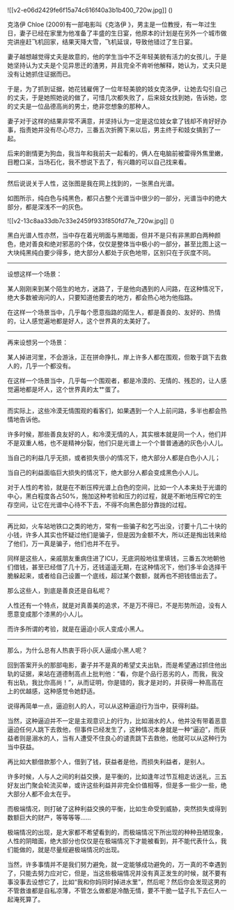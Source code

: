 



![[v2-e06d2429fe6f15a74c616f40a3b1b400_720w.jpg]]
()

克洛伊 Chloe (2009)有一部电影叫《克洛伊 》，男主是一位教授，有一年过生日，妻子已经在家里为他准备了丰盛的生日宴，他原本的计划是在另外一个城市做完讲座赶飞机回家，结果天降大雪，飞机延误，导致他错过了生日宴。

妻子越想越觉得丈夫是故意的，他的学生当中不乏年轻美貌有活力的女孩儿，于是她坚持认为丈夫是个见异思迁的渣男，并且完全不肯听他解释，她认为，丈夫只是没有让她抓住证据而已。

于是，为了抓到证据，她花钱雇佣了一位年轻美貌的妓女克洛伊，让她去勾引自己的丈夫，于是她照她说的做了，可惜几次都失败了，后来妓女找到她，告诉她，您的丈夫是一位品德高尚的男士，绝非您想象的那种人。

妻子对于这样的结果非常不满意，并坚持认为一定是这位妓女拿了钱却不肯好好办事，指责她并没有尽心尽力，三番五次折腾下来以后，男主终于和妓女搞到了一起。

后来的剧情更为狗血，我当年和我前夫一起看的，俩人在电脑前被雷得外焦里嫩，目瞪口呆，当场石化，我不想说下去了，有兴趣的可以自己找来看。



---

然后说说关于人性，这张图是我在网上找到的，一张黑白光谱。

如图所示，纯白色与纯黑色，都只占整个光谱当中很少的一部分，光谱当中的绝大部分，都是深浅不一的灰色。

![[v2-13c8aa33db7c33e2459f933f850fd77e_720w.jpg]]
()

黑白光谱人性亦然，当中存在着光明面与黑暗面，但并不是只有非黑即白两种颜色，绝对善良和绝对邪恶的个体，仅仅是整体当中极小的一部分，甚至比图上这一大块纯黑纯白要少得多，绝大部分人都处于灰色地带，区别只在于灰度不同。



---

设想这样一个场景：

某人刚刚来到某个陌生的地方，迷路了，于是他向遇到的人问路，在这种情况下，绝大多数被询问的人，只要知道他要去的地方，都会热心地为他指路。

在这样一个场景当中，几乎每个愿意指路的陌生人，都是善良的、友好的、热情的，让人感觉遍地都是好人，这个世界真的太美好了。



---

再来设想另一个场景：

某人掉进河里，不会游泳，正在拼命挣扎，岸上许多人都在围观，但敢于跳下去救人的，几乎一个都没有。

在这样一个场景当中，几乎每一个围观者，都是冷漠的、无情的、残忍的，让人感觉遍地都是坏人，这个世界真的太艹蛋了。



---

而实际上，这些冷漠无情围观的看客们，如果遇到一个人上前问路，多半也都会热情地告诉他。

许多时候，那些善良友好的人，和冷漠无情的人，其实根本就是同一个人，他们并不是双重人格，也不是精神分裂，他们只是光谱上一个个普普通通的灰色小人儿。

当自己的利益几乎无损，或者损失很小的情况下，绝大部分人都是白色小人儿；

当自己的利益面临巨大损失的情况下，绝大部分人都会变成黑色小人儿。

对于人性的考验，就是在不断压榨光谱上白色的空间，比如一个人本来处于光谱的中心，黑白程度各占50%，施加这种考验和压力的过程，就是不断地压榨它的生存空间，让它在光谱中心待不下去，不得不向黑色部分靠拢的过程。



---

再比如，火车站地铁口之类的地方，常有一些骗子和乞丐出没，讨要十几二十块的小钱，许多人其实也怀疑过他们是骗子，但是因为金额不大，所以还是掏出钱来给了他们，万一真是骗子，他们也并不在乎。

同样是这些人，亲戚朋友重病住进了ICU，无底洞般地往里填钱，三番五次地朝他们借钱，甚至已经借了几十万，还钱遥遥无期，在这种情况下，他们多半会选择干脆躲起来，或者给自己设置一个底线，超过某个数额，就再也不把钱借出去了。

那么这些人，到底是善良还是自私呢？

人性还有一个特点，就是对真善美的追求，不是万不得已，不是形势所迫，没有人愿意变成那个漆黑的小人儿。

而许多所谓的考验，就是在逼迫小灰人变成小黑人。



---

那么，为什么总有人热衷于将小灰人逼成小黑人呢？

回到答案开头的那部电影，妻子并不是真的希望丈夫出轨，而是希望通过抓住他出轨的证据，来站在道德制高点上批判他：“看，你是个品行恶劣的人，而我，我没有出轨，我比你高尚！”，从而证明，你是错的，我才是对的，并获得一种高高在上的优越感，这种感觉令她舒适。

说得再简单一点，逼迫别人的人，可以从这种逼迫行为当中，获得利益。

当然，这种逼迫并不一定是主观意识上的行为，比如溺水的人，他并没有带着恶意逼迫任何人跳下去救他，但事件已经发生了，这种情况本身就是一种“逼迫”，而获益者则是溺水的人，当有人遭受不住良心的谴责跳下去救他，他就可以从这种行为当中获益。

再比如大额借款那个人，借到了钱，获益者是他，而损失利益者，是别人。

许多时候，人与人之间的利益交换，是平衡的，比如逢年过节互相走访送礼，三五好友出门聚会轮流买单，或许这些利益并非完全价值相等，但是多一些少一些，绝大部分人都不会太在乎。

而极端情况，则打破了这种利益交换的平衡，比如生命受到威胁，突然损失或得到数额巨大的财产，等等等等……

极端情况的出现，是大家都不希望看到的，而极端情况下所出现的种种丑陋现象，人性的阴暗面，绝大部分也仅仅是在极端情况下才能被看到，并不能代表什么，我们能做的，就是尽量规避极端情况的出现。

当然，许多事情并不是我们努力避免，就一定能够成功避免的，万一真的不幸遇到了，只能去努力应对它，但是，当这些极端情况并没有真正发生的时候，就不要有事没事去设想它了，比如“我和你妈同时掉进水里”，然后呢？然后你会发现这男的不管救谁都是自私凉薄，不管怎么做都是冷酷无情，要不干脆一猛子扎下去仨人一起淹死算了。






